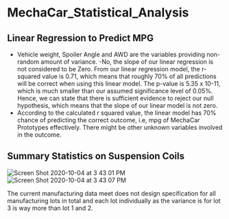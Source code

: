# MechaCar_Statistical_Analysis


## Linear Regression to Predict MPG
  - Vehicle weight, Spoiler Angle and AWD are the variables providing non-random amount of variance.
  -No, the slope of our linear regression is not considered to be Zero. From our linear regression model, the r-squared value is 0.71, which means that roughly 70% of all predictions will be correct when using this linear model. The p-value is 5.35 x 10-11, which is much smaller than our assumed significance level of 0.05%. Hence, we can state that there is sufficient evidence to reject our null hypothesis, which means that the slope of our linear model is not zero.
 - According to the calculated r squared value, the linear model has 70% chance of predicting the correct outcome, i.e, mpg of MechaCar Prototypes effectively. There might be other unknown variables involved in the outcome.


## Summary Statistics on Suspension Coils
![Screen Shot 2020-10-04 at 3 43 01 PM](https://user-images.githubusercontent.com/67085043/95027261-28266300-0665-11eb-9152-3264ff353fb9.png)
![Screen Shot 2020-10-04 at 3 43 07 PM](https://user-images.githubusercontent.com/67085043/95027258-265c9f80-0665-11eb-8fe2-33ffb860025a.png)

The current manufacturing data meet does not design specification for all manufacturing lots in total and each lot individually as the variance is for lot 3 is way more than lot 1 and 2. 
